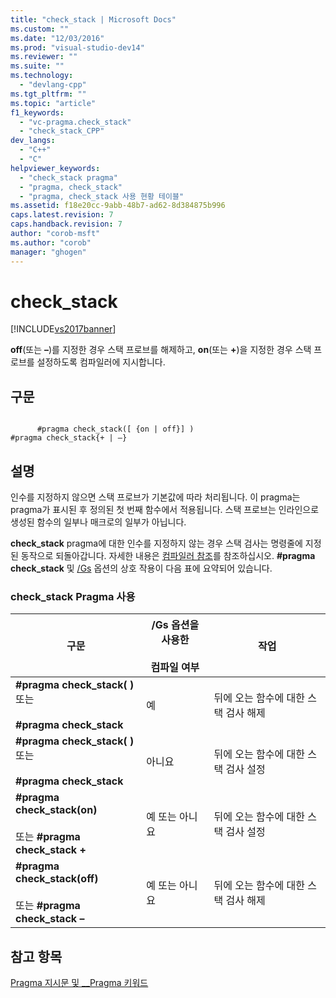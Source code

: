 ```yaml
---
title: "check_stack | Microsoft Docs"
ms.custom: ""
ms.date: "12/03/2016"
ms.prod: "visual-studio-dev14"
ms.reviewer: ""
ms.suite: ""
ms.technology: 
  - "devlang-cpp"
ms.tgt_pltfrm: ""
ms.topic: "article"
f1_keywords: 
  - "vc-pragma.check_stack"
  - "check_stack_CPP"
dev_langs: 
  - "C++"
  - "C"
helpviewer_keywords: 
  - "check_stack pragma"
  - "pragma, check_stack"
  - "pragma, check_stack 사용 현황 테이블"
ms.assetid: f18e20cc-9abb-48b7-ad62-8d384875b996
caps.latest.revision: 7
caps.handback.revision: 7
author: "corob-msft"
ms.author: "corob"
manager: "ghogen"
---
```

# check_stack
[!INCLUDE[vs2017banner](../assembler/inline/includes/vs2017banner.md)]

**off**\(또는 **–**\)를 지정한 경우 스택 프로브를 해제하고, **on**\(또는 **\+**\)을 지정한 경우 스택 프로브를 설정하도록 컴파일러에 지시합니다.  
  
## 구문  
  
```  
  
      #pragma check_stack([ {on | off}] )  
#pragma check_stack{+ | –}  
```  
  
## 설명  
 인수를 지정하지 않으면 스택 프로브가 기본값에 따라 처리됩니다.  이 pragma는 pragma가 표시된 후 정의된 첫 번째 함수에서 적용됩니다.  스택 프로브는 인라인으로 생성된 함수의 일부나 매크로의 일부가 아닙니다.  
  
 **check\_stack** pragma에 대한 인수를 지정하지 않는 경우 스택 검사는 명령줄에 지정된 동작으로 되돌아갑니다.  자세한 내용은 [컴파일러 참조](../build/reference/compiler-options.md)를 참조하십시오.  **\#pragma check\_stack** 및 [\/Gs](../build/reference/gs-control-stack-checking-calls.md) 옵션의 상호 작용이 다음 표에 요약되어 있습니다.  
  
### check\_stack Pragma 사용  
  
|구문|\/Gs 옵션을 사용한<br /><br /> 컴파일 여부|작업|  
|--------|-----------------------------|--------|  
|**\#pragma check\_stack\( \)** 또는<br /><br /> **\#pragma check\_stack**|예|뒤에 오는 함수에 대한 스택 검사 해제|  
|**\#pragma check\_stack\( \)** 또는<br /><br /> **\#pragma check\_stack**|아니요|뒤에 오는 함수에 대한 스택 검사 설정|  
|**\#pragma check\_stack\(on\)**<br /><br /> 또는 **\#pragma check\_stack \+**|예 또는 아니요|뒤에 오는 함수에 대한 스택 검사 설정|  
|**\#pragma check\_stack\(off\)**<br /><br /> 또는 **\#pragma check\_stack –**|예 또는 아니요|뒤에 오는 함수에 대한 스택 검사 해제|  
  
## 참고 항목  
 [Pragma 지시문 및 \_\_Pragma 키워드](../preprocessor/pragma-directives-and-the-pragma-keyword.md)